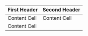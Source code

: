 

| First Header  | Second Header |
| ------------- | ------------- |
| Content Cell  | Content Cell  |
| Content Cell  |
